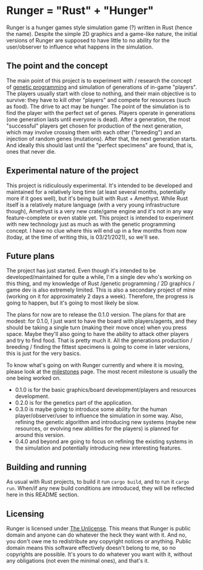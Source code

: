 # Runger = "Rust" + "Hunger"

Runger is a hunger games style simulation game (?) written in Rust (hence the name). Despite the simple 2D graphics and a game-like nature, the initial versions of Runger are supposed to have little to no ability for the user/observer to influence what happens in the simulation.

## The point and the concept

The main point of this project is to experiment with / research the concept of [genetic programming](https://en.wikipedia.org/wiki/Genetic_programming) and simulation of generations of in-game "players". The players usually start with close to nothing, and their main objective is to survive: they have to kill other "players" and compete for resources (such as food). The drive to act may be hunger. The point of the simulation is to find the player with the perfect set of genes. Players operate in generations (one generation lasts until everyone is dead). After a generation, the most "successful" players get chosen for production of the next generation, which may involve crossing them with each other ("breeding") and an injection of random genes (mutations). After that, the next generation starts. And ideally this should last until the "perfect specimens" are found, that is, ones that never die.

## Experimental nature of the project

This project is ridiculously experimental. It's intended to be developed and maintained for a relatively long time (at least several months, potentially more if it goes well), but it's being built with Rust + Amethyst. While Rust itself is a relatively mature language (with a very young infrastructure though), Amethyst is a very new crate/game engine and it's not in any way feature-complete or even stable yet. This project is intended to experiment with new technology just as much as with the genetic programming concept. I have no clue where this will end up in a few months from now (today, at the time of writing this, is 03/21/2021), so we'll see.

## Future plans

The project has just started. Even though it's intended to be developed/maintained for quite a while, I'm a single dev who's working on this thing, and my knowledge of Rust /genetic programming / 2D graphics / game dev is also extremely limited. This is also a secondary project of mine (working on it for approximately 2 days a week). Therefore, the progress is going to happen, but it's going to most likely be slow.

The plans for now are to release the 0.1.0 version. The plans for that are modest: for 0.1.0, I just want to have the board with players/agents, and they should be taking a single turn (making their move once) when you press space. Maybe they'll also going to have the ability to attack other players and try to find food. That is pretty much it. All the generations production / breeding / finding the fittest specimens is going to come in later versions, this is just for the very basics.

To know what's going on with Runger currently and where it is moving, please look at the [milestones](https://github.com/Oleksii-Kshenskyi/runger/milestones) page. The most recent milestone is usually the one being worked on.
- 0.1.0 is for the basic graphics/board development/players and resources development.
- 0.2.0 is for the genetics part of the application.
- 0.3.0 is maybe going to introduce some ability for the human player/observer/user to influence the simulation in some way. Also, refining the genetic algorithm and introducing new systems (maybe new resources, or evolving new abilities for the players) is planned for around this version.
- 0.4.0 and beyond are going to focus on refining the existing systems in the simulation and potentially introducing new interesting features.

## Building and running

As usual with Rust projects, to build it run `cargo build`, and to run it `cargo run`.
When/if any new build conditions are introduced, they will be reflected here in this README section.

## Licensing

Runger is licensed under [The Unlicense](https://unlicense.org/). This means that Runger is public domain and anyone can do whatever the heck they want with it. And no, you don't owe me to redistribute any copyright notices or anything. Public domain means this software effectively doesn't belong to me, so no copyrights are possible. It's yours to do whatever you want with it, without any obligations (not even the minimal ones), and that's it.